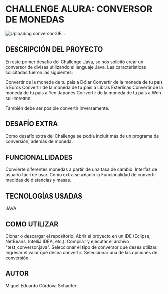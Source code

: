 <h1>CHALLENGE ALURA: CONVERSOR DE MONEDAS</h1>

![Uploading conversor.GIF…]()

<h2>DESCRIPCIÓN DEL PROYECTO</h2>

En este primer desafío del Challenge Java, se nos solicitó crear un conversor de divisas utilizando el lenguaje Java. Las características solicitadas fueron las siguientes:

Convertir de la moneda de tu país a Dólar
Convertir de la moneda de tu país a Euros
Convertir de la moneda de tu país a Libras Esterlinas
Convertir de la moneda de tu país a Yen Japonés
Convertir de la moneda de tu país a Won sul-coreano

También debe ser posible convertir inversamente.

<h2>DESAFÍO EXTRA</h2>

Como desafío extra del Challenge se podía incluir más de un programa de conversión, además de moneda. 

<h2>FUNCIONALLIDADES</h2>
Convierte diferentes monedas a partir de una tasa de cambio.
Interfaz de usuario fácil de usar.
Como extra se añadio la Funcionalidad de convertir medidas de distancias y masas.

<h2>TECNOLOGÍAS USADAS</h2>
JAVA

<h2>COMO UTILIZAR</h2>
Clonar o descargar el repositorio.
Abrir el proyecto en un IDE (Eclipse, NetBeans, IntelliJ IDEA, etc.).
Compilar y ejecutar el archivo "test_conversor.java".
Seleccionar el tipo de conversor que desea utilizar.
Ingresar el valor que desea convertir.
Seleccionar una de las opciones de conversión.

<h2>AUTOR</h2>
Miguel Eduardo Córdova Schaefer
